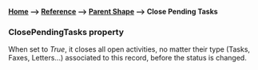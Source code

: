 __[Home](/) --> [Reference](/ref)  -->  [Parent Shape](javascript:history.back()) --> Close Pending Tasks__

### ClosePendingTasks property

When set to *True*, it closes all open activities, no matter their type (Tasks, Faxes, Letters...) associated to this record, before the status is changed.
